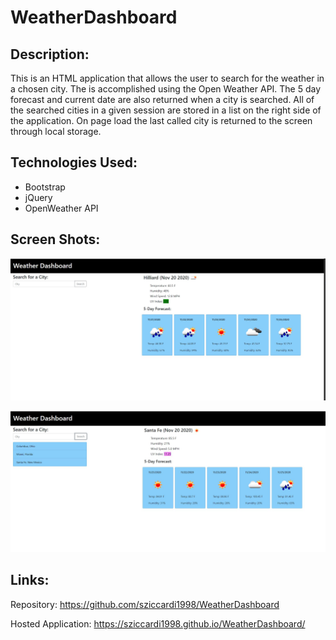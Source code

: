 # WeatherDashboard

## Description:
This is an HTML application that allows the user to search for the weather in a chosen city. The is accomplished using the Open Weather API. The 5 day forecast and current date are also returned when a city is searched. All of the searched cities in a given session are stored in a list on the right side of the application. On page load the last called city is returned to the screen through local storage.

## Technologies Used:
* Bootstrap
* jQuery
* OpenWeather API

## Screen Shots:
![screenshot](./assets/Images/screenshot1.JPG)

![screenshot](./assets/Images/screenshot2.JPG)

## Links:
Repository: https://github.com/sziccardi1998/WeatherDashboard

Hosted Application: https://sziccardi1998.github.io/WeatherDashboard/